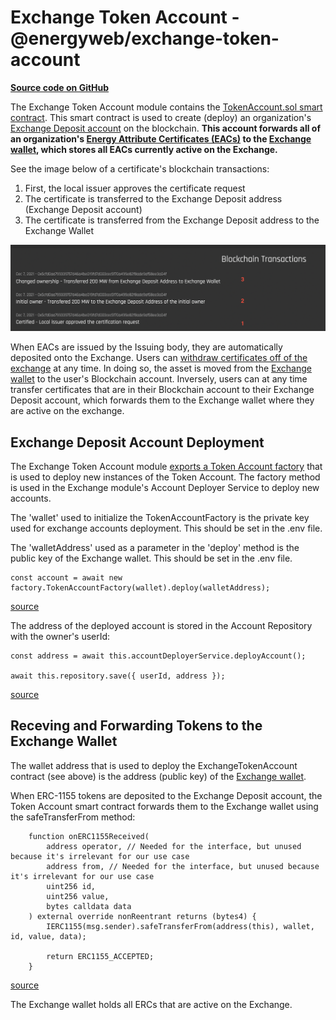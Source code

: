 # Exchange Token Account - @energyweb/exchange-token-account
[**Source code on GitHub**](https://github.com/energywebfoundation/origin/tree/master/packages/trade/exchange-token-account)

The Exchange Token Account module contains the [TokenAccount.sol smart contract](https://github.com/energywebfoundation/origin/blob/master/packages/trade/exchange-token-account/contracts/TokenAccount.sol#L17). This smart contract is used to create (deploy) an organization's [Exchange Deposit account](../user-guide-glossary.md#exchange-deposit-account) on the blockchain. **This account forwards all of an organization's [Energy Attribute Certificates (EACs)](../user-guide-glossary.md#energy-attribute-certificate) to the [Exchange wallet](../user-guide-glossary.md#exchange-wallet), which stores all EACs currently active on the Exchange.**  

See the image below of a certificate's blockchain transactions: 

1. First, the local issuer approves the certificate request
2. The certificate is transferred to the Exchange Deposit address (Exchange Deposit account)
3. The certificate is transferred from the Exchange Deposit address to the Exchange Wallet

![exchangeForwarding](../images/exchangeForwarding.png)

When EACs are issued by the Issuing body, they are automatically deposited onto the Exchange. Users can [withdraw certificates off of the exchange](./exchange-io-erc1888.md#withdrawal-processor) at any time. In doing so, the asset is moved from the [Exchange wallet](../user-guide-glossary.md#exchange-wallet) to the user's Blockchain account. Inversely, users can at any time transfer certificates that are in their Blockchain account to their Exchange Deposit account, which forwards them to the Exchange wallet where they are active on the exchange. 

## Exchange Deposit Account Deployment
The Exchange Token Account module [exports a Token Account factory](https://github.com/energywebfoundation/origin/blob/master/packages/trade/exchange-token-account/src/index.ts) that is used to deploy new instances of the Token Account. The factory method is used in the Exchange module's Account Deployer Service to deploy new accounts.  

The 'wallet' used to initialize the TokenAccountFactory is the private key used for exchange accounts deployment. This should be set in the .env file.  

The 'walletAddress' used as a parameter in the 'deploy' method is the public key of the Exchange wallet. This should be set in the .env file. 
```
const account = await new factory.TokenAccountFactory(wallet).deploy(walletAddress);

```
[source](https://github.com/energywebfoundation/origin/blob/a1c3332ec263b26cbd1b89768c03328658c18226/packages/trade/exchange/src/pods/account-deployer/account-deployer.service.ts#L23)

The address of the deployed account is stored in the Account Repository with the owner's userId:
```
const address = await this.accountDeployerService.deployAccount();

await this.repository.save({ userId, address });
```
[source](https://github.com/energywebfoundation/origin/blob/db84284d244bdef13496ea2c647a30816a0bf0a9/packages/trade/exchange/src/pods/account/account.service.ts#L54)

## Receving and Forwarding Tokens to the Exchange Wallet
The wallet address that is used to deploy the ExchangeTokenAccount contract (see above) is the address (public key) of the [Exchange wallet](../user-guide-glossary.md#exchange-wallet). 

When ERC-1155 tokens are deposited to the Exchange Deposit account, the Token Account smart contract forwards them to the Exchange wallet using the safeTransferFrom method: 
```
    function onERC1155Received(
        address operator, // Needed for the interface, but unused because it's irrelevant for our use case
        address from, // Needed for the interface, but unused because it's irrelevant for our use case
        uint256 id,
        uint256 value,
        bytes calldata data
    ) external override nonReentrant returns (bytes4) {
        IERC1155(msg.sender).safeTransferFrom(address(this), wallet, id, value, data);

        return ERC1155_ACCEPTED;
    }
```
[source](https://github.com/energywebfoundation/origin/blob/db84284d244bdef13496ea2c647a30816a0bf0a9/packages/trade/exchange-token-account/contracts/TokenAccount.sol#L17)

The Exchange wallet holds all ERCs that are active on the Exchange. 







